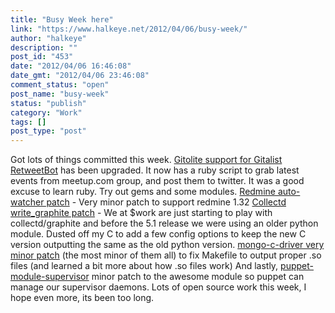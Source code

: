 ```yaml
---
title: "Busy Week here"
link: "https://www.halkeye.net/2012/04/06/busy-week/"
author: "halkeye"
description: ""
post_id: "453"
date: "2012/04/06 16:46:08"
date_gmt: "2012/04/06 23:46:08"
comment_status: "open"
post_name: "busy-week"
status: "publish"
category: "Work"
tags: []
post_type: "post"
---
```


Got lots of things committed this week. [Gitolite support for Gitalist](https://github.com/halkeye/Gitalist-Git-CollectionOfRepositories-Gitolite) [RetweetBot](https://github.com/halkeye/RetweetBot) has been upgraded. It now has a ruby script to grab latest events from meetup.com group, and post them to twitter. It was a good excuse to learn ruby. Try out gems and some modules. [Redmine auto-watcher patch](https://github.com/halkeye/redmine_auto_watchers) \- Very minor patch to support redmine 1.32 [Collectd write_graphite patch](https://github.com/collectd/collectd/pull/66#issuecomment-4959989) \- We at $work are just starting to play with collectd/graphite and before the 5.1 release we were using an older python module. Dusted off my C to add a few config options to keep the new C version outputting the same as the old python version. [mongo-c-driver very minor patch](https://github.com/halkeye/mongo-c-driver/commit/a2597976a5771f218aab26e311360a5e6f4a8804) (the most minor of them all) to fix Makefile to output proper .so files (and learned a bit more about how .so files work) And lastly, [puppet-module-supervisor](https://github.com/plathrop/puppet-module-supervisor) minor patch to the awesome module so puppet can manage our supervisor daemons. Lots of open source work this week, I hope even more, its been too long.